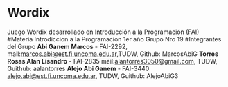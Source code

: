 # Wordix
Juego Wordix desarrollado en Introducción a la Programación (FAI) 
#Materia
Introdiccion a la Programacion
1er año
Grupo Nro 19 
#Integrantes del Grupo 
**Abi Ganem Marcos** - FAI-2292, mail:marcos.abi@est.fi.uncoma.edu.ar,TUDW, Github: MarcosAbiG
**Torres Rosas Alan Lisandro** - FAI-2835 mail:alantorres3050@gmail.com, TUDW, Guithub: aalantorres
**Alejo Abi Ganem** - FAI-3440 alejo.abi@est.fi.uncoma.edu.ar, TUDW, Guithub: AlejoAbiG3
